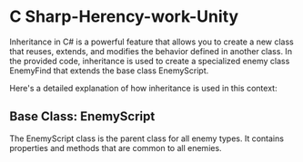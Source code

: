 # C Sharp-Herency-work-Unity

Inheritance in C# is a powerful feature that allows you to create a new class that reuses, extends, and modifies the behavior defined in another class. In the provided code, inheritance is used to create a specialized enemy class EnemyFind that extends the base class EnemyScript.

Here's a detailed explanation of how inheritance is used in this context:

## Base Class: EnemyScript
The EnemyScript class is the parent class for all enemy types. It contains properties and methods that are common to all enemies.
